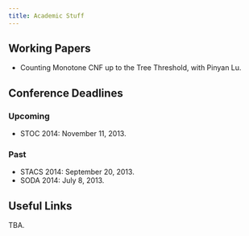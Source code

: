 ```yaml
---
title: Academic Stuff
---
```


Working Papers
-----------------------------

* Counting Monotone CNF up to the Tree Threshold, with Pinyan Lu.


Conference Deadlines
----------------------------

### Upcoming

* STOC 2014: November 11, 2013.

### Past

* STACS 2014: September 20, 2013.
* SODA 2014: July 8, 2013.

Useful Links
--------------------------
TBA.
